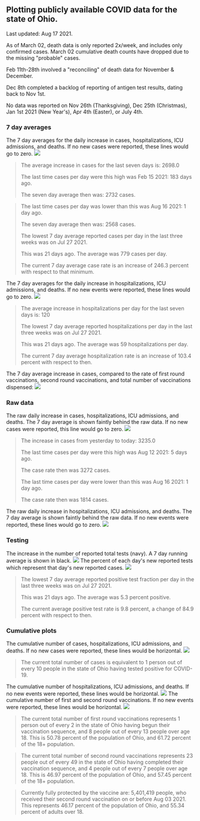 ## Plotting publicly available COVID data for the state of Ohio. 

Last updated: Aug 17 2021. 

As of March 02, death data is only reported 2x/week, and includes only confirmed cases. March 02 cumulative death counts have dropped due to the missing "probable" cases.

Feb 11th-28th involved a "reconciling" of death data for November & December.

Dec 8th completed a backlog of reporting of antigen test results, dating back to Nov 1st.

No data was reported on Nov 26th (Thanksgiving), Dec 25th (Christmas), Jan 1st 2021 (New Year's), Apr 4th (Easter), or July 4th.
### 7 day averages
The 7 day averages for the daily increase in cases, hospitalizations, ICU admissions, and deaths. If no new cases were reported, these lines would go to zero.
![](7dayaverage_cases.png)

>The average increase in cases for the last seven days is: 2698.0
>
>The last time cases per day were this high was Feb 15 2021: 183 days ago.
>
>The seven day average then was: 2732 cases.

>
>The last time cases per day was lower than this was Aug 16 2021: 1 day ago.
>
>The seven day average then was: 2568 cases.
>
>The lowest 7 day average reported cases per day in the last three weeks was on Jul 27 2021.
>
>This was 21 days ago. The average was 779 cases per day.
>
>The current 7 day average case rate is an increase of 246.3 percent with respect to that minimum.

The 7 day averages for the daily increase in hospitalizations, ICU admissions, and deaths. If no new events were reported, these lines would go to zero.
![](7dayaverage_hospital.png)

>The average increase in hospitalizations per day for the last seven days is: 120
>
>The lowest 7 day average reported hospitalizations per day in the last three weeks was on Jul 27 2021.
>
>This was 21 days ago. The average was 59 hospitalizations per day.
>
>The current 7 day average hospitalization rate is an increase of 103.4 percent with respect to then.

The 7 day average increase in cases, compared to the rate of first round vaccinations, second round vaccinations, and total number of vaccinations dispensed:
![](DailyVaccinationsCases.png)

### Raw data
The raw daily increase in cases, hospitalizations, ICU admissions, and deaths. The 7 day average is shown faintly behind the raw data. If no new cases were reported, this line would go to zero.
![](DailyCases.png)

>The increase in cases from yesterday to today: 3235.0 
>
>The last time cases per day were this high was Aug 12 2021: 5 days ago. 
>
>The case rate then was 3272 cases.
>
>The last time cases per day were lower than this was Aug 16 2021: 1 day ago. 
>
>The case rate then was 1814 cases.

The raw daily increase in hospitalizations, ICU admissions, and deaths. The 7 day average is shown faintly behind the raw data. If no new events were reported, these lines would go to zero.
![](DailyHospitalizations.png)

### Testing

The increase in the number of reported total tests (navy). A 7 day running average is shown in black.
![](DailyTests.png)
The percent of each day's new reported tests which represent that day's new reported cases.
![](percentpositive_tests.png)

>The lowest 7 day average reported positive test fraction per day in the last three weeks was on Jul 27 2021.
>
>This was 21 days ago. The average was 5.3 percent positive. 
>
>The current average positive test rate is 9.8 percent, a change of 84.9 percent with respect to then. 

### Cumulative plots
The cumulative number of cases, hospitalizations, ICU admissions, and deaths. If no new cases were reported, these lines would be horizontal.
![](Cases.png)

>The current total number of cases is equivalent to 1 person out of every 10 people in the state of Ohio having tested positive for COVID-19.

The cumulative number of hospitalizations, ICU admissions, and deaths. If no new events were reported, these lines would be horizontal.
![](Hospitalizations.png)
The cumulative number of first and second round vaccinations. If no new events were reported, these lines would be horizontal.
![](Vaccinations.png)

>The current total number of first round vaccinations represents 1 person out of every 2 in the state of Ohio having begun their vaccination sequence,  and 8 people out of every 13 people over age 18.
 >This is 50.78 percent of the population of Ohio, and 61.72 percent of the 18+ population.

>The current total number of second round vaccinations represents 23 people out of every 49 in the state of Ohio having completed their vaccination sequence, and 4 people out of every 7 people over age 18. 
>This is 46.97 percent of the population of Ohio, and 57.45 percent of the 18+ population.

>Currently fully protected by the vaccine are: 5,401,419 people, who received their second round vaccination on or before Aug 03 2021.
>This represents 46.17 percent of the population of Ohio, and 55.34 percent of adults over 18.

